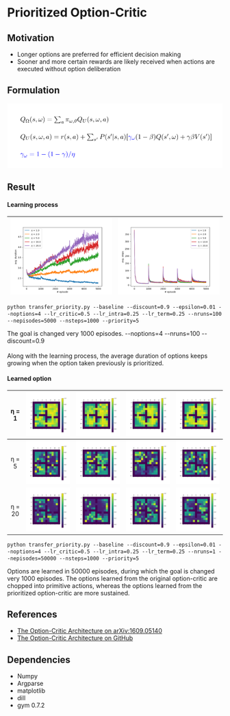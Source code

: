 # Prioritized Option-Critic

## Motivation
* Longer options are preferred for efficient decision making
* Sooner and more certain rewards are likely received when actions are executed without option deliberation

## Formulation
![](images/formulation.png)

## Result
#### Learning process
![](images/durations.png) | ![](images/steps.png)
:-------------------------:|:-------------------------:
```
python transfer_priority.py --baseline --discount=0.9 --epsilon=0.01 --noptions=4 --lr_critic=0.5 --lr_intra=0.25 --lr_term=0.25 --nruns=100 --nepisodes=5000 --nsteps=1000 --priority=5
```

The goal is changed very 1000 episodes. --noptions=4 --nruns=100 --discount=0.9<sub>

Along with the learning process, the average duration of options keeps growing when the option taken previously is prioritized.

#### Learned option
η = 1 | ![](images/pterm-eta_1-opt_4-1.png) | ![](images/pterm-eta_1-opt_4-2.png) | ![](images/pterm-eta_1-opt_4-3.png) | ![](images/pterm-eta_1-opt_4-4.png)
:-------------------------:|:-------------------------:|:-------------------------:|:-------------------------:|:-------------------------:
η = 5 | ![](images/pterm-eta_5-opt_4-1.png) | ![](images/pterm-eta_5-opt_4-2.png) | ![](images/pterm-eta_5-opt_4-3.png) | ![](images/pterm-eta_5-opt_4-4.png)
η = 20 | ![](images/pterm-eta_20-opt_4-1.png) | ![](images/pterm-eta_20-opt_4-2.png) | ![](images/pterm-eta_20-opt_4-3.png) | ![](images/pterm-eta_20-opt_4-4.png)
```
python transfer_priority.py --baseline --discount=0.9 --epsilon=0.01 --noptions=4 --lr_critic=0.5 --lr_intra=0.25 --lr_term=0.25 --nruns=1 --nepisodes=50000 --nsteps=1000 --priority=5
```

Options are learned in 50000 episodes, during which the goal is changed very 1000 episodes. The options learned from the original option-critic are chopped into primitive actions, whereas the options learned from the prioritized option-critic are more sustained.

## References
- [The Option-Critic Architecture on arXiv:1609.05140](https://arxiv.org/abs/1609.05140)
- [The Option-Critic Architecture on GitHub](https://github.com/jeanharb/option_critic/tree/master/)

## Dependencies
- Numpy
- Argparse
- matplotlib
- dill
- gym 0.7.2

